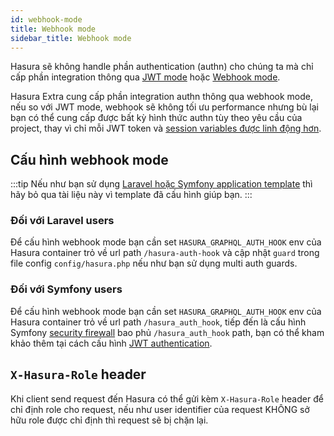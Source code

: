 ```yaml
---
id: webhook-mode
title: Webhook mode
sidebar_title: Webhook mode
---
```


Hasura sẽ không handle phần authentication (authn) cho chúng ta mà chỉ cấp phần integration thông qua [JWT mode](https://hasura.io/docs/latest/graphql/core/auth/authentication/jwt.html) 
hoặc [Webhook mode](https://hasura.io/docs/latest/graphql/core/auth/authentication/webhook.html).

Hasura Extra cung cấp phần integration authn thông qua webhook mode, nếu so với JWT mode, webhook sẽ không tối ưu performance nhưng bù lại bạn có thể 
cung cấp được bất kỳ hình thức authn tùy theo yêu cầu của project, thay vì chỉ mỗi JWT token và [session variables được linh động hơn](./02-session-variable-enhancer.md).

## Cấu hình webhook mode

:::tip
Nếu như bạn sử dụng [Laravel hoặc Symfony application template](../02-installation/02-application-template.md) thì hãy bỏ qua tài liệu này vì template đã cấu hình giúp bạn.
:::

### Đối với Laravel users

Để cấu hình webhook mode bạn cần set `HASURA_GRAPHQL_AUTH_HOOK` env của Hasura container trỏ về url path `/hasura-auth-hook` và cập nhật
`guard` trong file config `config/hasura.php` nếu như bạn sử dụng multi auth guards.

### Đối với Symfony users

Để cấu hình webhook mode bạn cần set `HASURA_GRAPHQL_AUTH_HOOK` env của Hasura container trỏ về url path `/hasura_auth_hook`,
tiếp đến là cấu hình Symfony [security firewall](https://symfony.com/doc/current/security.html#the-firewall) bao phủ `/hasura_auth_hook` path,
bạn có thể kham khảo thêm tại cách cấu hình [JWT authentication](./05-symfony-jwt-authentication.md).

## `X-Hasura-Role` header

Khi client send request đến Hasura có thể gửi kèm `X-Hasura-Role` header để chỉ định role cho request, nếu như user identifier
của request KHÔNG sở hữu role được chỉ định thì request sẽ bị chặn lại.